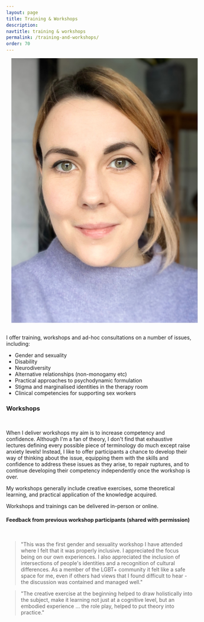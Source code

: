 ```yaml
---
layout: page
title: Training & Workshops
description: 
navtitle: training & workshops
permalink: /training-and-workshops/
order: 70
---
```

<img class="col one right" src="/img/8D6106A2-86BA-4F07-AF7B-1B8AC3DCCADE.jpeg" alt="West Therapy" style="margin: 0 0 1em 1em" />

I offer training, workshops and ad-hoc consultations on a number of issues, including:

 * Gender and sexuality
 * Disability
 * Neurodiversity
 * Alternative relationships (non-monogamy etc)
 * Practical approaches to psychodynamic formulation
 * Stigma and marginalised identities in the therapy room
 * Clinical competencies for supporting sex workers

### Workshops

&nbsp;
>
When I deliver workshops my aim is to increase competency and confidence. Although I'm a fan of theory, I don't find that exhaustive lectures defining every possible piece of terminology do much except raise anxiety levels! Instead, I like to offer participants a chance to develop their way of thinking about the issue, equipping them with the skills and confidence to address these issues as they arise, to repair ruptures, and to continue developing their competency independently once the workshop is over.  

My workshops generally include creative exercises, some theoretical learning, and practical application of the knowledge acquired.
 
Workshops and trainings can be delivered in-person or online.
 

#### Feedback from previous workshop participants (shared with permission)

&nbsp;
> "This was the first gender and sexuality workshop I have attended where I felt that it was properly inclusive. I appreciated the focus being on our own experiences. I also appreciated the inclusion of intersections of people's identities and a recognition of cultural differences. As a member of the LGBT+ community it felt like a safe space for me, even if others had views that I found difficult to hear - the discussion was contained and managed well."

> "The creative exercise at the beginning helped to draw holistically into the subject, make it learning not just at a cognitive level, but an embodied experience ... the role play, helped to put theory into practice."
